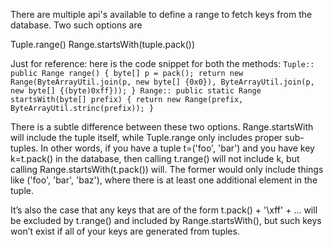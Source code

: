 There are multiple api's available to define a range to fetch keys from the database. Two such options are

Tuple.range()
Range.startsWith(tuple.pack())

Just for reference: here is the code snippet for both the methods:
`
Tuple::
	public Range range() {
		byte[] p = pack();
		return new Range(ByteArrayUtil.join(p, new byte[] {0x0}),
						 ByteArrayUtil.join(p, new byte[] {(byte)0xff}));
	}
Range::
	public static Range startsWith(byte[] prefix) {
		return new Range(prefix, ByteArrayUtil.strinc(prefix));
	}
`

There is a subtle difference between these two options. Range.startsWith will include the tuple itself, while Tuple.range only includes proper sub-tuples. In other words, if you have a tuple t=('foo', 'bar') and you have key k=t.pack() in the database, then calling t.range() will not include k, but calling Range.startsWith(t.pack()) will. The former would only include things like ('foo', 'bar', 'baz'), where there is at least one additional element in the tuple.

It’s also the case that any keys that are of the form t.pack() + '\xff' + ... will be excluded by t.range() and included by Range.startsWith(), but such keys won’t exist if all of your keys are generated from tuples.